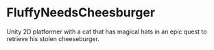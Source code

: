 # FluffyNeedsCheesburger
Unity 2D platformer with a cat that has magical hats in an epic quest to retrieve his stolen cheeseburger.
